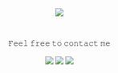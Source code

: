 &nbsp;<div align="center">
  [<img src="https://novatorem-drab-chi.vercel.app/api/spotify?background_color=0d1117&border_color=ffffff" /> ](https://open.spotify.com/user/31mpqi4kkskgkzznalqp2tqkrybq)
</div>

&nbsp;<div align="center">
  𝙵𝚎𝚎𝚕 𝚏𝚛𝚎𝚎 𝚝𝚘 𝚌𝚘𝚗𝚝𝚊𝚌𝚝 𝚖𝚎
  <br><br>
  [<img src="https://img.shields.io/badge/linked-in-369?style=flat-square&logo=linkedin&logoColor=white&color=blue"/>](https://www.linkedin.com/in/faridun-nuriddinzoda)
  [<img src="https://img.shields.io/badge/email-reveal-2a8?style=flat-square&logo=gmail&logoColor=white"/>](mailto:faridun.nuriddinzoda@icloud.com)
  [<img src="https://img.shields.io/badge/reveal-white?style=flat-square&logo=steam&logoColor=white&label=steam&color=blue"/>](https://steamcommunity.com/id/fvridun00)
</div>
